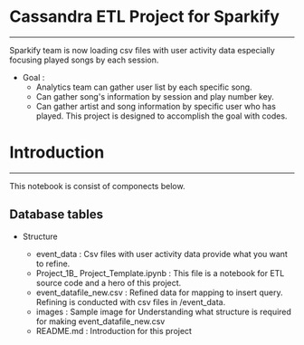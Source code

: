 Cassandra ETL Project for Sparkify
=============
----------------------------------------------
Sparkify team is now loading csv files with user activity data especially focusing played songs by each session.
- Goal : 
    - Analytics team can gather user list by each specific song.  
    - Can gather song's information by session and play number key.
    - Can gather artist and song information by specific user who has played. 
This project is designed to accomplish the goal with codes.

Introduction
=============
----------------------------------------------
This notebook is consist of componects below.

Database tables 
-------------
- Structure

    - event_data : Csv files with user activity data provide what you want to refine.
    - Project_1B_ Project_Template.ipynb : This file is a notebook for ETL source code and a hero of this project.
    - event_datafile_new.csv : Refined data for mapping to insert query. Refining is conducted with csv files in /event_data.
    - images : Sample image for Understanding what structure is required for making event_datafile_new.csv
    - README.md : Introduction for this project
